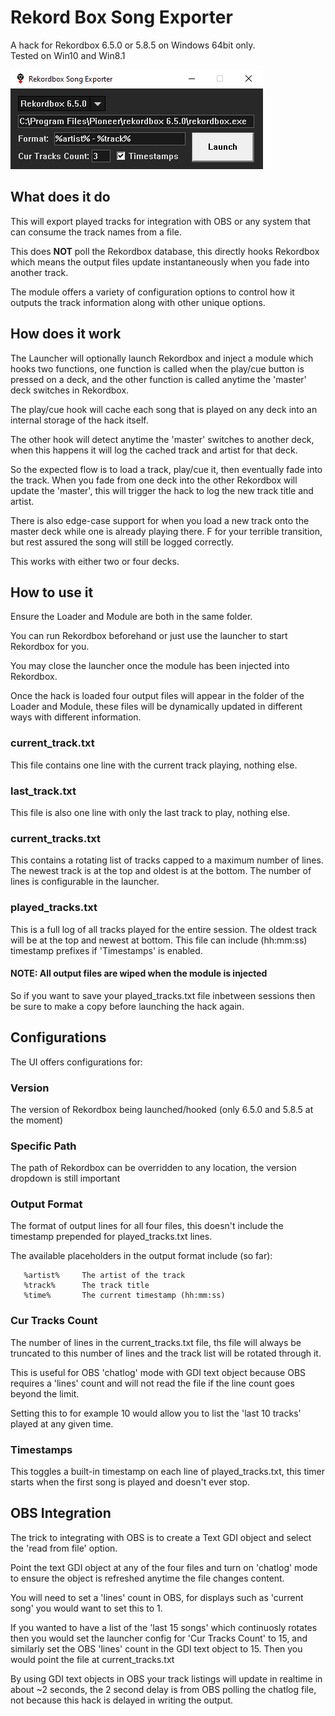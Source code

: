 # Rekord Box Song Exporter
A hack for Rekordbox 6.5.0 or 5.8.5 on Windows 64bit only.  
Tested on Win10 and Win8.1

![Alt text](/launcher.png?raw=true "Launcher")

## What does it do

This will export played tracks for integration with OBS or any system that can
consume the track names from a file.

This does **NOT** poll the Rekordbox database, this directly hooks Rekordbox which 
means the output files update instantaneously when you fade into another track.

The module offers a variety of configuration options to control how it outputs
the track information along with other unique options.

## How does it work

The Launcher will optionally launch Rekordbox and inject a module which hooks two 
functions, one function is called when the play/cue button is pressed on a deck, and 
the other function is called anytime the 'master' deck switches in Rekordbox.

The play/cue hook will cache each song that is played on any deck into an internal
storage of the hack itself.

The other hook will detect anytime the 'master' switches to another deck, when
this happens it will log the cached track and artist for that deck.

So the expected flow is to load a track, play/cue it, then eventually fade into 
the track. When you fade from one deck into the other Rekordbox will update the 
'master', this will trigger the hack to log the new track title and artist.

There is also edge-case support for when you load a new track onto the master deck while one is already playing there.
F for your terrible transition, but rest assured the song will still be logged correctly.

This works with either two or four decks.

## How to use it

Ensure the Loader and Module are both in the same folder.

You can run Rekordbox beforehand or just use the launcher to start Rekordbox for you. 

You may close the launcher once the module has been injected into Rekordbox.

Once the hack is loaded four output files will appear in the folder of the Loader
and Module, these files will be dynamically updated in different ways with different
information.

### current_track.txt
This file contains one line with the current track playing, nothing else.

### last_track.txt
This file is also one line with only the last track to play, nothing else.

### current_tracks.txt
This contains a rotating list of tracks capped to a maximum number of lines. 
The newest track is at the top and oldest is at the bottom.
The number of lines is configurable in the launcher.

### played_tracks.txt
This is a full log of all tracks played for the entire session.
The oldest track will be at the top and newest at bottom. 
This file can include (hh:mm:ss) timestamp prefixes if 'Timestamps' is enabled.

#### NOTE: All output files are wiped when the module is injected

So if you want to save your played_tracks.txt file inbetween sessions then be sure to make a copy before launching the hack again.

## Configurations

The UI offers configurations for:

### Version
The version of Rekordbox being launched/hooked (only 6.5.0 and 5.8.5 at the moment)

### Specific Path
The path of Rekordbox can be overridden to any location, the version dropdown is still important

### Output Format
The format of output lines for all four files, this doesn't include the timestamp prepended for played_tracks.txt lines.

The available placeholders in the output format include (so far):
```
   %artist%     The artist of the track
   %track%      The track title
   %time%       The current timestamp (hh:mm:ss)
```

### Cur Tracks Count
The number of lines in the current_tracks.txt file, ths file will always be truncated to this number of lines and the track list will be rotated through it.

This is useful for OBS 'chatlog' mode with GDI text object because OBS requires a 'lines' count and will not read the file if the line count goes beyond the limit.

Setting this to for example 10 would allow you to list the 'last 10 tracks' played at any given time.

### Timestamps
This toggles a built-in timestamp on each line of played_tracks.txt, this timer starts when the first song is played and doesn't ever stop.

## OBS Integration

The trick to integrating with OBS is to create a Text GDI object and select the 'read from file' option.

Point the text GDI object at any of the four files and turn on 'chatlog' mode to ensure the object is refreshed anytime the file changes content.

You will need to set a 'lines' count in OBS, for displays such as 'current song' you would want to set this to 1.

If you wanted to have a list of the 'last 15 songs' which continuosly rotates then you would set the launcher config for 'Cur Tracks Count' to 15, and similarly set the OBS 'lines' count in the GDI text object to 15. Then you would point the file at current_tracks.txt

By using GDI text objects in OBS your track listings will update in realtime in about ~2 seconds, the 2 second delay is from OBS polling the chatlog file, not because this hack is delayed in writing the output.
